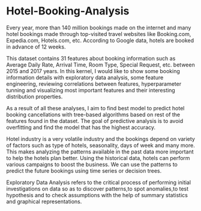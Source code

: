 # Hotel-Booking-Analysis

Every year, more than 140 million bookings made on the internet and many hotel bookings made through top-visited travel websites like Booking.com, Expedia.com, Hotels.com, etc. According to Google data, hotels are booked in advance of 12 weeks. 

This dataset contains 31 features about booking information such as Average Daily Rate, Arrival Time, Room Type, Special Request, etc. between 2015 and 2017 years. In this kernel, I would like to show some booking information details with exploratory data analysis, some feature engineering, reviewing correlations between features, hyperparameter tunning and visualizing most important features and their interesting distribution properties. 

As a result of all these analyses, I aim to find best model to predict hotel booking cancellations with tree-based algorithms based on rest of the features found in the dataset. 
The goal of predictive analysis is to avoid overfitting and find the model that has the highest accuracy. 

Hotel industry is a very volatile industry and the bookings depend on variety of factors such as type of hotels, seasonality, days of week and many more. This makes analyzing the patterns available in the past data more important to help the hotels plan better. Using the historical data, hotels can perform various campaigns to boost the business. We can use the patterns to predict the future bookings using time series or decision trees.

Exploratory Data Analysis refers to the critical process of performing initial investigations on data so as to discover patterns,to spot anomalies,to test hypothesis and to check assumptions with the help of summary statistics and graphical representations.
